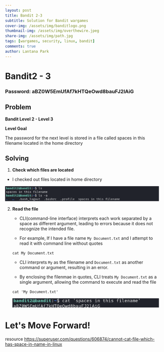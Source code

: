 ```yaml
---
layout: post
title: Bandit 2-3
subtitle: Solution for Bandit wargames
cover-img: /assets/img/banditlogo.png
thumbnail-img: /assets/img/overthewire.jpeg
share-img: /assets/img/path.jpg
tags: [wargames, security, linux, bandit]
comments: true
author: Lantana Park
---
```


# Bandit2 - 3


### Password: aBZ0W5EmUfAf7kHTQeOwd8bauFJ2lAiG


## Problem


**Bandit Level 2 - Level 3**


**Level Goal**


The password for the next level is stored in a file called spaces in this filename located in the home directory



## Solving


1. **Check which files are located**


  - I checked out files located in home directory

  ![Read File Contents](/assets/img/bandit2-3/Screenshot%202024-02-14%20at%2009.22.34.png)


2. **Read the file**

   - CLI(command-line interface) interprets each work separated by a space as different argument, leading to errors because it does not recognize the intended file.

   - For example, If I have a file name `My Document.txt` and I attempt to read it with command line without quotes

   `cat My Document.txt`

   - CLI interprets `My` as the filename and `Document.txt` as another command or argument, resulting in an error.

   - By enclosing the filenmae in quotes, CLI treats `My Document.txt` as a single argument, allowing the command to execute and read the file

   `cat 'My Document.txt'`

    ![Read File Contents](/assets/img/bandit2-3/Screenshot%202024-02-14%20at%2009.23.00.png)


# Let's Move Forward!

resource
https://superuser.com/questions/606874/cannot-cat-file-which-has-space-in-name-in-linux

